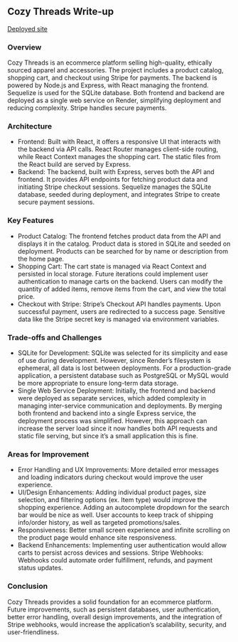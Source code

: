 ## Cozy Threads Write-up
[Deployed site](https://cozy-threads-ngio.onrender.com/)

### Overview
Cozy Threads is an ecommerce platform selling high-quality, ethically sourced apparel and accessories. The project includes a product catalog, shopping cart, and checkout using Stripe for payments. The backend is powered by Node.js and Express, with React managing the frontend. Sequelize is used for the SQLite database. Both frontend and backend are deployed as a single web service on Render, simplifying deployment and reducing complexity. Stripe handles secure payments.


### Architecture
- Frontend: Built with React, it offers a responsive UI that interacts with the backend via API calls. React Router manages client-side routing, while React Context manages the shopping cart. The static files from the React build are served by Express.
- Backend: The backend, built with Express, serves both the API and frontend. It provides API endpoints for fetching product data and initiating Stripe checkout sessions. Sequelize manages the SQLite database, seeded during deployment, and integrates Stripe to create secure payment sessions.


### Key Features
- Product Catalog: The frontend fetches product data from the API and displays it in the catalog. Product data is stored in SQLite and seeded on deployment. Products can be searched for by name or description from the home page. 
- Shopping Cart: The cart state is managed via React Context and persisted in local storage. Future iterations could implement user authentication to manage carts on the backend. Users can modify the quantity of added items, remove items from the cart, and view the total price. 
- Checkout with Stripe: Stripe’s Checkout API handles payments. Upon successful payment, users are redirected to a success page. Sensitive data like the Stripe secret key is managed via environment variables.


### Trade-offs and Challenges
- SQLite for Development: SQLite was selected for its simplicity and ease of use during development. However, since Render’s filesystem is ephemeral, all data is lost between deployments. For a production-grade application, a persistent database such as PostgreSQL or MySQL would be more appropriate to ensure long-term data storage.
- Single Web Service Deployment: Initially, the frontend and backend were deployed as separate services, which added complexity in managing inter-service communication and deployments. By merging both frontend and backend into a single Express service, the deployment process was simplified. However, this approach can increase the server load since it now handles both API requests and static file serving, but since it’s a small application this is fine.


### Areas for Improvement
- Error Handling and UX Improvements: More detailed error messages and loading indicators during checkout would improve the user experience.
- UI/Design Enhancements: Adding individual product pages, size selection, and filtering options (ex. Item type) would improve the shopping experience. Adding an autocomplete dropdown for the search bar would be nice as well. User accounts to keep track of shipping info/order history, as well as targeted promotions/sales. 
- Responsiveness: Better small screen experience and infinite scrolling on the product page would enhance site responsiveness.
- Backend Enhancements: Implementing user authentication would allow carts to persist across devices and sessions.
Stripe Webhooks: Webhooks could automate order fulfillment, refunds, and payment status updates.


### Conclusion
Cozy Threads provides a solid foundation for an ecommerce platform. Future improvements, such as persistent databases, user authentication, better error handling, overall design improvements, and the integration of Stripe webhooks, would increase the application’s scalability, security, and user-friendliness.


